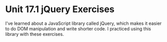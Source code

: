 # Unit 17.1 jQuery Exercises 

I've learned about a JavaScript library called jQuery, which makes it easier to do DOM manipulation and write shorter code. I practiced using this library with these exercises.